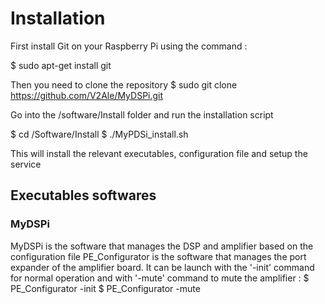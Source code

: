 # Installation
First install Git on your Raspberry Pi using the command :

$ sudo apt-get install git

Then you need to clone the repository
$ sudo git clone https://github.com/V2Ale/MyDSPi.git

Go into the /software/Install folder and run the installation script

$ cd <yourdir>/Software/Install
$ ./MyPDSi_install.sh


This will install the relevant executables, configuration file and setup the service

## Executables softwares
### MyDSPi

MyDSPi is the software that manages the DSP and amplifier based on the configuration file
PE_Configurator is the software that manages the port expander of the amplifier board. It can be launch with the '-init' command for normal operation and with '-mute' command to mute the amplifier :
$ PE_Configurator -init
$ PE_Configurator -mute
